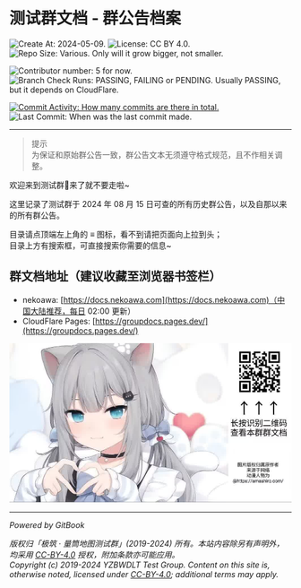 # 测试群文档 - 群公告档案

![Create At: 2024-05-09.](https://img.shields.io/github/created-at/PumpkinJui/groupdocs?style=for-the-badge&logo=github&logoColor=white&color=477DB2)
![License: CC BY 4.0.](https://img.shields.io/github/license/PumpkinJui/groupdocs?style=for-the-badge&logo=creativecommons&logoColor=white&color=477DB2)
![Repo Size: Various. Only will it grow bigger, not smaller.](https://img.shields.io/github/repo-size/PumpkinJui/groupdocs?style=for-the-badge&logo=gitbook&logoColor=white&color=477DB2)

![Contributor number: 5 for now.](https://img.shields.io/github/contributors-anon/PumpkinJui/groupdocs?style=for-the-badge&logo=tencentqq&logoColor=white)
![Branch Check Runs: PASSING, FAILING or PENDING. Usually PASSING, but it depends on CloudFlare.](https://img.shields.io/github/check-runs/PumpkinJui/groupdocs/main?style=for-the-badge&logo=cloudflare&logoColor=white)

[![Commit Activity: How many commits are there in total.](https://img.shields.io/github/commit-activity/t/PumpkinJui/groupdocs/anno?style=for-the-badge&color=yellow)](https://github.com/PumpkinJui/groupdocs/commits/anno/)
![Last Commit: When was the last commit made.](https://img.shields.io/github/last-commit/PumpkinJui/groupdocs/anno?display_timestamp=author&style=for-the-badge&color=yellow)

---

> 提示  
  为保证和原始群公告一致，群公告文本无须遵守格式规范，且不作相关调整。

欢迎来到测试群👋来了就不要走啦~

这里记录了测试群于 2024 年 08 月 15 日可查的所有历史群公告，以及自那以来的所有群公告。

目录请点顶端左上角的 ≡ 图标，看不到请把页面向上拉到头；  
目录上方有搜索框，可直接搜索你需要的信息~

## 群文档地址（建议收藏至浏览器书签栏）

- nekoawa: [https://docs.nekoawa.com](https://docs.nekoawa.com)（中国大陆推荐，每日 02:00 更新）
- CloudFlare Pages: [https://groupdocs.pages.dev/](https://groupdocs.pages.dev/)

![扫码查看群文档](assets/readme.jpg)

---

*Powered by GitBook* <!-- markdownlint-disable-line MD036 -->

*版权归「极筑 · 量筒地图测试群」(2019-2024) 所有。本站内容除另有声明外，均采用 [CC-BY-4.0](https://creativecommons.org/licenses/by/4.0/deed.zh-hans) 授权，附加条款亦可能应用。*  
*Copyright (c) 2019-2024 YZBWDLT Test Group. Content on this site is, otherwise noted, licensed under [CC-BY-4.0](https://creativecommons.org/licenses/by/4.0/deed.en); additional terms may apply.*
